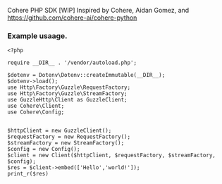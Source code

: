 Cohere PHP SDK [WIP]
Inspired by Cohere, Aidan Gomez, and https://github.com/cohere-ai/cohere-python

### Example usaage.
```
<?php

require __DIR__ . '/vendor/autoload.php';

$dotenv = Dotenv\Dotenv::createImmutable(__DIR__);
$dotenv->load();
use Http\Factory\Guzzle\RequestFactory;
use Http\Factory\Guzzle\StreamFactory;
use GuzzleHttp\Client as GuzzleClient;
use Cohere\Client;
use Cohere\Config;


$httpClient = new GuzzleClient();
$requestFactory = new RequestFactory(); 
$streamFactory = new StreamFactory();
$config = new Config();
$client = new Client($httpClient, $requestFactory, $streamFactory, $config);
$res = $client->embed(['Hello','world!']);
print_r($res)
```
